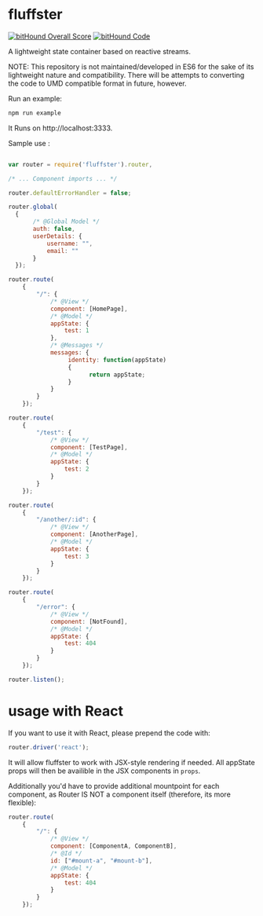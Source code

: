 # fluffster 
[![bitHound Overall Score](https://www.bithound.io/github/graforlock/fluffster/badges/score.svg)](https://www.bithound.io/github/graforlock/fluffster) [![bitHound Code](https://www.bithound.io/github/graforlock/fluffster/badges/code.svg)](https://www.bithound.io/github/graforlock/fluffster)

A lightweight state container based on reactive streams.

NOTE: This repository is not maintained/developed in ES6 for the sake of its lightweight nature and compatibility. There will be attempts to converting the code to UMD compatible format in future, however.

Run an example:

```javascript
npm run example
```

It Runs on http://localhost:3333.

Sample use :

```javascript

var router = require('fluffster').router,

/* ... Component imports ... */

router.defaultErrorHandler = false;

router.global(
  {
       /* @Global Model */
       auth: false,
       userDetails: {
           username: "",
           email: ""
       }
  });

router.route(
    {
        "/": {
            /* @View */
            component: [HomePage],
            /* @Model */
            appState: {
                test: 1
            },
            /* @Messages */
            messages: {
                 identity: function(appState)
                 {
                       return appState;
                 }
            }
        }
    });

router.route(
    {
        "/test": {
            /* @View */
            component: [TestPage],
            /* @Model */
            appState: {
                test: 2
            }
        }
    });

router.route(
    {
        "/another/:id": {
            /* @View */
            component: [AnotherPage],
            /* @Model */
            appState: {
                test: 3
            }
        }
    });

router.route(
    {
        "/error": {
            /* @View */
            component: [NotFound],
            /* @Model */
            appState: {
                test: 404
            }
        }
    });

router.listen();
```

# usage with React 

If you want to use it with React, please prepend the code with:

```javascript
router.driver('react');
```

It will allow fluffster to work with JSX-style rendering if needed. All appState props will then be availible in the JSX components in ```props```.

Additionally you'd have to provide additional mountpoint for each component, as Router IS NOT a component itself (therefore, its more flexible):

```javascript
router.route(
    {
        "/": {
            /* @View */
            component: [ComponentA, ComponentB],
            /* @Id */
            id: ["#mount-a", "#mount-b"],
            /* @Model */
            appState: {
                test: 404
            }
        }
    });
```
